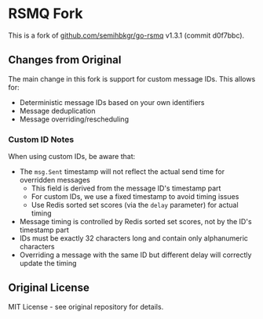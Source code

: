# RSMQ Fork

This is a fork of [github.com/semihbkgr/go-rsmq](https://github.com/semihbkgr/go-rsmq) v1.3.1 (commit d0f7bbc).

## Changes from Original

The main change in this fork is support for custom message IDs. This allows for:
- Deterministic message IDs based on your own identifiers
- Message deduplication
- Message overriding/rescheduling

### Custom ID Notes

When using custom IDs, be aware that:
- The `msg.Sent` timestamp will not reflect the actual send time for overridden messages
  - This field is derived from the message ID's timestamp part
  - For custom IDs, we use a fixed timestamp to avoid timing issues
  - Use Redis sorted set scores (via the `delay` parameter) for actual timing
- Message timing is controlled by Redis sorted set scores, not by the ID's timestamp part
- IDs must be exactly 32 characters long and contain only alphanumeric characters
- Overriding a message with the same ID but different delay will correctly update the timing

## Original License

MIT License - see original repository for details. 